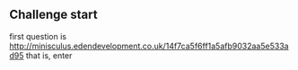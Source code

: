 
Challenge start
---------------

first question is http://minisculus.edendevelopment.co.uk/14f7ca5f6ff1a5afb9032aa5e533ad95
that is, enter

